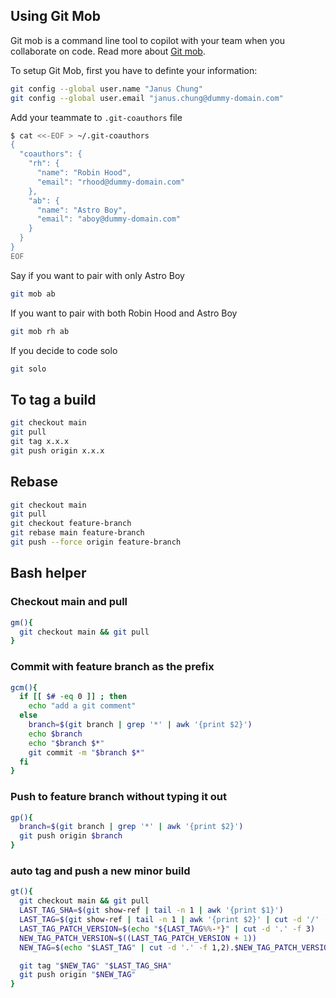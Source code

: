 ## Using Git Mob
Git mob is a command line tool to copilot with your team when you collaborate on code. Read more about [Git mob](https://www.npmjs.com/package/git-mob).


To setup Git Mob, first you have to definte your information:
``` bash
git config --global user.name "Janus Chung"
git config --global user.email "janus.chung@dummy-domain.com"
```

Add your teammate to `.git-coauthors` file
``` bash
$ cat <<-EOF > ~/.git-coauthors
{
  "coauthors": {
    "rh": {
      "name": "Robin Hood",
      "email": "rhood@dummy-domain.com"
    },
    "ab": {
      "name": "Astro Boy",
      "email": "aboy@dummy-domain.com"
    }
  }
}
EOF
```

Say if you want to pair with only Astro Boy
``` bash
git mob ab
```

If you want to pair with both Robin Hood and Astro Boy
``` bash
git mob rh ab
```

If you decide to code solo
``` bash
git solo
```

## To tag a build
``` bash
git checkout main
git pull
git tag x.x.x
git push origin x.x.x
```

## Rebase
``` bash
git checkout main
git pull
git checkout feature-branch
git rebase main feature-branch
git push --force origin feature-branch
```

## Bash helper

### Checkout main and pull
``` bash
gm(){
  git checkout main && git pull
}
```

### Commit with feature branch as the prefix
``` bash
gcm(){
  if [[ $# -eq 0 ]] ; then
    echo "add a git comment"
  else
    branch=$(git branch | grep '*' | awk '{print $2}')
    echo $branch
    echo "$branch $*"
    git commit -m "$branch $*"
  fi    
}
``` 

### Push to feature branch without typing it out
``` bash
gp(){
  branch=$(git branch | grep '*' | awk '{print $2}')
  git push origin $branch
}
```

### auto tag and push a new minor build
``` bash
gt(){
  git checkout main && git pull
  LAST_TAG_SHA=$(git show-ref | tail -n 1 | awk '{print $1}')
  LAST_TAG=$(git show-ref | tail -n 1 | awk '{print $2}' | cut -d '/' -f 3)
  LAST_TAG_PATCH_VERSION=$(echo "${LAST_TAG%%-*}" | cut -d '.' -f 3)
  NEW_TAG_PATCH_VERSION=$((LAST_TAG_PATCH_VERSION + 1))
  NEW_TAG=$(echo "$LAST_TAG" | cut -d '.' -f 1,2).$NEW_TAG_PATCH_VERSION

  git tag "$NEW_TAG" "$LAST_TAG_SHA"
  git push origin "$NEW_TAG"
}
```